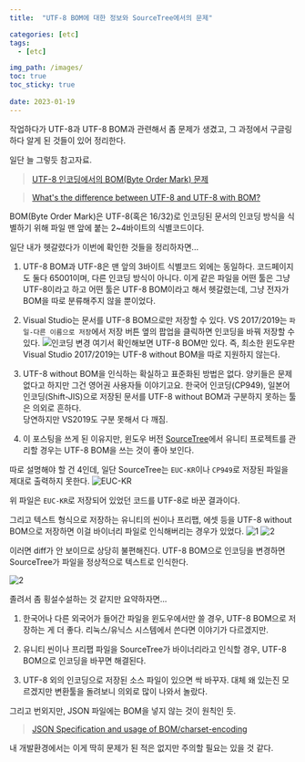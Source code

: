 ```yaml
---
title:  "UTF-8 BOM에 대한 정보와 SourceTree에서의 문제"

categories: [etc]
tags:
  - [etc]

img_path: /images/
toc: true
toc_sticky: true
 
date: 2023-01-19
---
```

작업하다가 UTF-8과 UTF-8 BOM과 관련해서 좀 문제가 생겼고, 그 과정에서 구글링하다 알게 된 것들이 있어 정리한다.

일단 늘 그렇듯 참고자료.

> [UTF-8 인코딩에서의 BOM(Byte Order Mark) 문제](http://blog.wystan.net/2007/08/18/bom-byte-order-mark-problem)

> [What's the difference between UTF-8 and UTF-8 with BOM?](https://stackoverflow.com/questions/2223882/whats-the-difference-between-utf-8-and-utf-8-with-bom)

BOM(Byte Order Mark)은 UTF-8(혹은 16/32)로 인코딩된 문서의 인코딩 방식을 식별하기 위해 파일 맨 앞에 붙는 2~4바이트의 식별코드이다.

일단 내가 헷갈렸다가 이번에 확인한 것들을 정리하자면...

1. UTF-8 BOM과 UTF-8은 맨 앞의 3바이트 식별코드 외에는 동일하다. 
 코드페이지도 둘다 65001이며, 다른 인코딩 방식이 아니다.
 이게 같은 파일을 어떤 툴은 그냥 UTF-8이라고 하고 어떤 툴은 UTF-8 BOM이라고 해서 헷갈렸는데, 그냥 전자가 BOM을 따로 분류해주지 않을 뿐이었다.

2. Visual Studio는 문서를 UTF-8 BOM으로만 저장할 수 있다.
 VS 2017/2019는 `파일-다른 이름으로 저장`에서 저장 버튼 옆의 팝업을 클릭하면 인코딩을 바꿔 저장할 수 있다.
![인코딩 변경](20230119-1.png)
 여기서 확인해보면 UTF-8 BOM만 있다. 즉, 최소한 윈도우판 Visual Studio 2017/2019는 UTF-8 without BOM을 따로 지원하지 않는다.

3. UTF-8 without BOM을 인식하는 확실하고 표준화된 방법은 없다.
 양키들은 문제없다고 하지만 그건 영어권 사용자들 이야기고요.
 한국어 인코딩(CP949), 일본어 인코딩(Shift-JIS)으로 저장된 문서를 UTF-8 without BOM과 구분하지 못하는 툴은 의외로 흔하다.<br>
 당연하지만 VS2019도 구분 못해서 다 깨짐.

4. 이 포스팅을 쓰게 된 이유지만, 윈도우 버전 [SourceTree](https://www.sourcetreeapp.com/)에서 유니티 프로젝트를 관리할 경우는 UTF-8 BOM을 쓰는 것이 좋아 보인다.

따로 설명해야 할 건 4인데, 일단 SourceTree는 `EUC-KR`이나 `CP949`로 저장된 파일을 제대로 출력하지 못한다.
![EUC-KR](20230119-2.png)


위 파일은 `EUC-KR`로 저장되어 있었던 코드를 UTF-8로 바꾼 결과이다.

그리고 텍스트 형식으로 저장하는 유니티의 씬이나 프리팹, 에셋 등을 UTF-8 without BOM으로 저장하면 이걸 바이너리 파일로 인식해버리는 경우가 있었다.
![1](2023-01-25-2.PNG)
![2](2023-01-25-1.PNG)


이러면 diff가 안 보이므로 상당히 불편해진다.
UTF-8 BOM으로 인코딩을 변경하면 SourceTree가 파일을 정상적으로 텍스트로 인식한다.

![2](2023-01-25-3.PNG)



졸려서 좀 횡설수설하는 것 같지만 요약하자면...

1. 한국어나 다른 외국어가 들어간 파일을 윈도우에서만 쓸 경우, UTF-8 BOM으로 저장하는 게 더 좋다. 리눅스/유닉스 시스템에서 쓴다면 이야기가 다르겠지만.

2. 유니티 씬이나 프리팹 파일을 SourceTree가 바이너리라고 인식할 경우, UTF-8 BOM으로 인코딩을 바꾸면 해결된다.

3. UTF-8 외의 인코딩으로 저장된 소스 파일이 있으면 싹 바꾸자. 대체 왜 있는진 모르겠지만 변환툴을 돌려보니 의외로 많이 나와서 놀랐다.

그리고 번외지만, JSON 파일에는 BOM을 넣지 않는 것이 원칙인 듯.

> [JSON Specification and usage of BOM/charset-encoding](https://stackoverflow.com/questions/4990095/json-specification-and-usage-of-bom-charset-encoding/38036753#38036753)

내 개발환경에서는 이게 딱히 문제가 된 적은 없지만 주의할 필요는 있을 것 같다.